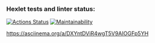 ### Hexlet tests and linter status:
[![Actions Status](https://github.com/lisaCookie/python-project-49/actions/workflows/hexlet-check.yml/badge.svg)](https://github.com/lisaCookie/python-project-49/actions)
 [![Maintainability](https://api.codeclimate.com/v1/badges/43fec8d0653b1dc49367/maintainability)](https://codeclimate.com/github/lisaCookie/python-project-49/maintainability)

https://asciinema.org/a/DXYntDViR4wgT5V9AIOGFp5YH
